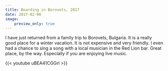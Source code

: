 ```yaml
---
title: Boarding in Borovets, 2017
date: 2017-02-06
image:
    preview_only: true
---
```


I have just returned from a family trip to Borovets, Bulgaria. It is a really good place for a winter vacation. It is not expensive and very friendly. I even had a chance to sing a song with a local musician in the Red Lion bar. Great place, by the way. Especially if you are enjoying live music.

{{< youtube uBEA41CGGrI >}}
